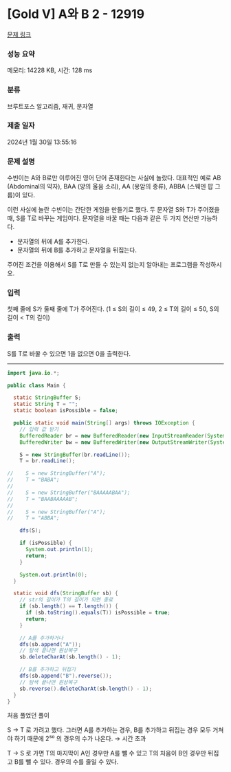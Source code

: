 # [Gold V] A와 B 2 - 12919 

[문제 링크](https://www.acmicpc.net/problem/12919) 

### 성능 요약

메모리: 14228 KB, 시간: 128 ms

### 분류

브루트포스 알고리즘, 재귀, 문자열

### 제출 일자

2024년 1월 30일 13:55:16

### 문제 설명

<p>수빈이는 A와 B로만 이루어진 영어 단어 존재한다는 사실에 놀랐다. 대표적인 예로 AB (Abdominal의 약자), BAA (양의 울음 소리), AA (용암의 종류), ABBA (스웨덴 팝 그룹)이 있다.</p>

<p>이런 사실에 놀란 수빈이는 간단한 게임을 만들기로 했다. 두 문자열 S와 T가 주어졌을 때, S를 T로 바꾸는 게임이다. 문자열을 바꿀 때는 다음과 같은 두 가지 연산만 가능하다.</p>

<ul>
	<li>문자열의 뒤에 A를 추가한다.</li>
	<li>문자열의 뒤에 B를 추가하고 문자열을 뒤집는다.</li>
</ul>

<p>주어진 조건을 이용해서 S를 T로 만들 수 있는지 없는지 알아내는 프로그램을 작성하시오. </p>

### 입력 

 <p>첫째 줄에 S가 둘째 줄에 T가 주어진다. (1 ≤ S의 길이 ≤ 49, 2 ≤ T의 길이 ≤ 50, S의 길이 < T의 길이)</p>

### 출력 

 <p>S를 T로 바꿀 수 있으면 1을 없으면 0을 출력한다.</p>

---

```java
import java.io.*;

public class Main {

  static StringBuffer S;
  static String T = "";
  static boolean isPossible = false;

  public static void main(String[] args) throws IOException {
    // 입력 값 받기
    BufferedReader br = new BufferedReader(new InputStreamReader(System.in));
    BufferedWriter bw = new BufferedWriter(new OutputStreamWriter(System.out));

    S = new StringBuffer(br.readLine());
    T = br.readLine();

//    S = new StringBuffer("A");
//    T = "BABA";
//
//    S = new StringBuffer("BAAAAABAA");
//    T = "BAABAAAAAB";
//
//    S = new StringBuffer("A");
//    T = "ABBA";

    dfs(S);

    if (isPossible) {
      System.out.println(1);
      return;
    }

    System.out.println(0);
  }

  static void dfs(StringBuffer sb) {
    // str의 길이가 T의 길이가 되면 종료
    if (sb.length() == T.length()) {
      if (sb.toString().equals(T)) isPossible = true;
      return;
    }

    // A를 추가하거나
    dfs(sb.append("A"));
    // 탐색 끝나면 원상복구
    sb.deleteCharAt(sb.length() - 1);

    // B를 추가하고 뒤집기
    dfs(sb.append("B").reverse());
    // 탐색 끝나면 원상복구
    sb.reverse().deleteCharAt(sb.length() - 1);
  }
}
```
처음 풀었던 풀이

S → T 로 가려고 했다.
그러면 A를 추가하는 경우, B를 추가하고 뒤집는 경우 모두 거쳐야 하기 때문에 2⁵⁰ 의 경우의 수가 나온다. → 시간 초과

T → S 로 가면
T의 마지막이 A인 경우만 A를 뺄 수 있고
T의 처음이 B인 경우만 뒤집고 B를 뺄 수 있다.
경우의 수를 줄일 수 있다.
